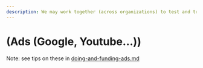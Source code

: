```yaml
---
description: We may work together (across organizations) to test and trial advertisements
---
```


# (Ads (Google, Youtube...))

Note: see tips on these in [doing-and-funding-ads.md](../../implementation-and-practical-tips/implementation-and-collecting-data-issues/doing-and-funding-ads.md "mention")
